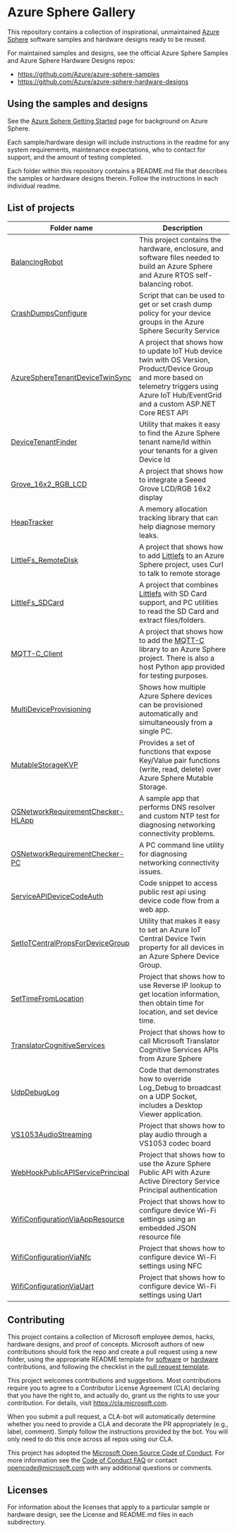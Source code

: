# Azure Sphere Gallery

This repository contains a collection of inspirational, unmaintained [Azure Sphere](https://www.microsoft.com/azure-sphere/) software samples and hardware designs ready to be reused.

For maintained samples and designs, see the official Azure Sphere Samples and Azure Sphere Hardware Designs repos:

- https://github.com/Azure/azure-sphere-samples
- https://github.com/Azure/azure-sphere-hardware-designs

## Using the samples and designs

See the [Azure Sphere Getting Started](https://www.microsoft.com/en-us/azure-sphere/get-started/) page for background on Azure Sphere.

Each sample/hardware design will include instructions in the readme for any system requirements, maintenance expectations, who to contact for support, and the amount of testing completed.

Each folder within this repository contains a README.md file that describes the samples or hardware designs therein. Follow the instructions in each individual readme.

## List of projects

| Folder name | Description |
| ----------- | ----------- |
| [BalancingRobot](BalancingRobot) | This project contains the hardware, enclosure, and software files needed to build an Azure Sphere and Azure RTOS self-balancing robot. |
| [CrashDumpsConfigure](CrashDumpsConfigure) | Script that can be used to get or set crash dump policy for your device groups in the Azure Sphere Security Service |
| [AzureSphereTenantDeviceTwinSync](AzureSphereTenantDeviceTwinSync) | A project that shows how to update IoT Hub device twin with OS Version, Product/Device Group and more based on telemetry triggers using Azure IoT Hub/EventGrid and a custom ASP.NET Core REST API  |
| [DeviceTenantFinder](DeviceTenantFinder) | Utility that makes it easy to find the Azure Sphere tenant name/Id within your tenants for a given Device Id |
| [Grove_16x2_RGB_LCD](Grove_16x2_RGB_LCD) | A project that shows how to integrate a Seeed Grove LCD/RGB 16x2 display |
| [HeapTracker](HeapTracker) | A memory allocation tracking library that can help diagnose memory leaks. |
| [LittleFs_RemoteDisk](LittleFs_RemoteDisk) | A project that shows how to add [Littlefs](https://github.com/littlefs-project/littlefs) to an Azure Sphere project, uses Curl to talk to remote storage |
| [LittleFs_SDCard](LittleFs_SDCard) | A project that combines [Littlefs](https://github.com/littlefs-project/littlefs) with SD Card support, and PC utilities to read the SD Card and extract files/folders.
| [MQTT-C_Client](MQTT-C_Client) | A project that shows how to add the  [MQTT-C](https://github.com/LiamBindle/MQTT-C.git) library to an Azure Sphere project. There is also a host Python app provided for testing purposes. |
| [MultiDeviceProvisioning](MultiDeviceProvisioning) | Shows how multiple Azure Sphere devices can be provisioned automatically and simultaneously from a single PC. |
| [MutableStorageKVP](MutableStorageKVP) | Provides a set of functions that expose Key/Value pair functions (write, read, delete) over Azure Sphere Mutable Storage. |
| [OSNetworkRequirementChecker-HLApp](OSNetworkRequirementChecker-HLApp) | A sample app that performs DNS resolver and custom NTP test for diagnosing networking connectivity problems. |
| [OSNetworkRequirementChecker-PC](OSNetworkRequirementChecker-PC) | A PC command line utility for diagnosing networking connectivity issues. |
| [ServiceAPIDeviceCodeAuth](ServiceAPIDeviceCodeAuth) | Code snippet to access public rest api using device code flow from a web app. |
| [SetIoTCentralPropsForDeviceGroup](SetIoTCentralPropsForDeviceGroup) | Utility that makes it easy to set an Azure IoT Central Device Twin property for all devices in an Azure Sphere Device Group. |
| [SetTimeFromLocation](SetTimeFromLocation) | Project that shows how to use Reverse IP lookup to get location information, then obtain time for location, and set device time. |
| [TranslatorCognitiveServices](TranslatorCognitiveServices) | Project that shows how to call Microsoft Translator Cognitive Services APIs from Azure Sphere |
| [UdpDebugLog](UdpDebugLog) | Code that demonstrates how to override Log_Debug to broadcast on a UDP Socket, includes a Desktop Viewer application. |
| [VS1053AudioStreaming](VS1053AudioStreaming) | Project that shows how to play audio through a VS1053 codec board |
| [WebHookPublicAPIServicePrincipal](WebHookPublicAPIServicePrincipal) | Project that shows how to use the Azure Sphere Public API with Azure Active Directory Service Principal authentication |
| [WifiConfigurationViaAppResource](WifiConfigurationViaAppResource) | Project that shows how to configure device Wi-Fi settings using an embedded JSON resource file |
| [WifiConfigurationViaNfc](WifiConfigurationViaNfc) | Project that shows how to configure device Wi-Fi settings using NFC |
| [WifiConfigurationViaUart](WifiConfigurationViaUart) | Project that shows how to configure device Wi-Fi settings using Uart |

## Contributing
This project contains a collection of Microsoft employee demos, hacks, hardware designs, and proof of concepts.  Microsoft authors of new contributions should fork the repo and create a pull request using a new folder, using the appropriate README template for [software](Templates/software-readme-template.md) or [hardware](Templates/hardware-readme-template.md) contributions, and following the checklist in the [pull request template](.github/pull_request_template.md).

This project welcomes contributions and suggestions. Most contributions require you to agree to a Contributor License Agreement (CLA) declaring that you have the right to, and actually do, grant us the rights to use your contribution. For details, visit https://cla.microsoft.com.

When you submit a pull request, a CLA-bot will automatically determine whether you need to provide a CLA and decorate the PR appropriately (e.g., label, comment). Simply follow the instructions provided by the bot. You will only need to do this once across all repos using our CLA.

This project has adopted the [Microsoft Open Source Code of Conduct](https://opensource.microsoft.com/codeofconduct/).
For more information see the [Code of Conduct FAQ](https://opensource.microsoft.com/codeofconduct/faq/) or
contact [opencode@microsoft.com](mailto:opencode@microsoft.com) with any additional questions or comments.

## Licenses

For information about the licenses that apply to a particular sample or hardware design, see the License and README.md files in each subdirectory.
 

